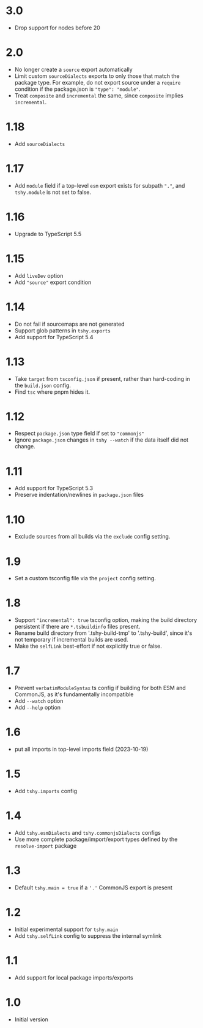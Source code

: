# 3.0

- Drop support for nodes before 20

# 2.0

- No longer create a `source` export automatically
- Limit custom `sourceDialects` exports to only those that match
  the package type. For example, do not export source under a
  `require` condition if the package.json is `"type": "module"`.
- Treat `composite` and `incremental` the same, since `composite`
  implies `incremental`.

# 1.18

- Add `sourceDialects`

# 1.17

- Add `module` field if a top-level `esm` export exists for
  subpath `"."`, and `tshy.module` is not set to false.

# 1.16

- Upgrade to TypeScript 5.5

# 1.15

- Add `liveDev` option
- Add `"source"` export condition

# 1.14

- Do not fail if sourcemaps are not generated
- Support glob patterns in `tshy.exports`
- Add support for TypeScript 5.4

# 1.13

- Take `target` from `tsconfig.json` if present, rather than
  hard-coding in the `build.json` config.
- Find `tsc` where pnpm hides it.

# 1.12

- Respect `package.json` type field if set to `"commonjs"`
- Ignore `package.json` changes in `tshy --watch` if the data
  itself did not change.

# 1.11

- Add support for TypeScript 5.3
- Preserve indentation/newlines in `package.json` files

# 1.10

- Exclude sources from all builds via the `exclude` config
  setting.

# 1.9

- Set a custom tsconfig file via the `project` config setting.

# 1.8

- Support `"incremental": true` tsconfig option, making the build
  directory persistent if there are `*.tsbuildinfo` files
  present.
- Rename build directory from '.tshy-build-tmp' to '.tshy-build',
  since it's not temporary if incremental builds are used.
- Make the `selfLink` best-effort if not explicitly true or
  false.

# 1.7

- Prevent `verbatimModuleSyntax` ts config if building for both
  ESM and CommonJS, as it's fundamentally incompatible
- Add `--watch` option
- Add `--help` option

# 1.6

- put all imports in top-level imports field (2023-10-19)

# 1.5

- Add `tshy.imports` config

# 1.4

- Add `tshy.esmDialects` and `tshy.commonjsDialects` configs
- Use more complete package/import/export types defined by the
  `resolve-import` package

# 1.3

- Default `tshy.main = true` if a `'.'` CommonJS export is
  present

# 1.2

- Initial experimental support for `tshy.main`
- Add `tshy.selfLink` config to suppress the internal symlink

# 1.1

- Add support for local package imports/exports

# 1.0

- Initial version
